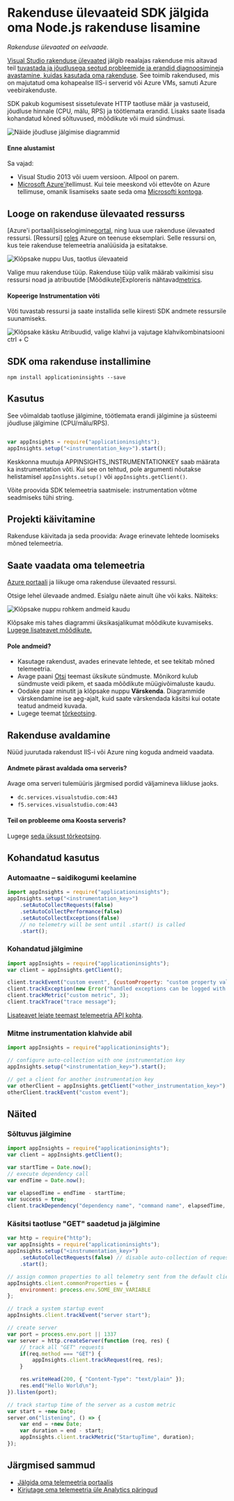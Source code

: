 <properties
    pageTitle="Rakenduse ülevaateid SDK jälgida oma Node.js rakenduse lisamine | Microsoft Azure'i"
    description="Kasutus-ja kättesaadavus ja teie asutusesisese või Microsoft Azure'i veebirakenduse rakenduse ülevaated analüüsida."
    services="application-insights"
    documentationCenter=""
    authors="alancameronwills"
    manager="douge"/>

<tags
    ms.service="application-insights"
    ms.workload="tbd"
    ms.tgt_pltfrm="ibiza"
    ms.devlang="na"
    ms.topic="get-started-article"
    ms.date="08/30/2016"
    ms.author="awills"/>


# <a name="add-application-insights-sdk-to-monitor-your-nodejs-app"></a>Rakenduse ülevaateid SDK jälgida oma Node.js rakenduse lisamine

*Rakenduse ülevaated on eelvaade.*

[Visual Studio rakenduse ülevaated](app-insights-overview.md) jälgib reaalajas rakenduse mis aitavad teil [tuvastada ja jõudlusega seotud probleemide ja erandid diagnoosimine](app-insights-detect-triage-diagnose.md)ja [avastamine, kuidas kasutada oma rakenduse](app-insights-overview-usage.md). See toimib rakendused, mis on majutatud oma kohapealse IIS-i serverid või Azure VMs, samuti Azure veebirakenduste.



SDK pakub kogumisest sissetulevate HTTP taotluse määr ja vastuseid, jõudluse hinnale (CPU, mälu, RPS) ja töötlemata erandid. Lisaks saate lisada kohandatud kõned sõltuvused, mõõdikute või muid sündmusi.

![Näide jõudluse jälgimise diagrammid](./media/app-insights-nodejs/10-perf.png)


#### <a name="before-you-start"></a>Enne alustamist

Sa vajad:

* Visual Studio 2013 või uuem versioon. Allpool on parem.
* [Microsoft Azure'i](http://azure.com)tellimust. Kui teie meeskond või ettevõte on Azure tellimuse, omanik lisamiseks saate seda oma [Microsofti kontoga](http://live.com).

## <a name="add"></a>Looge on rakenduse ülevaated ressurss

[Azure'i portaali]sisselogimine[portal], ning luua uue rakenduse ülevaated ressursi. [Ressursi] [ roles] Azure on teenuse eksemplari. Selle ressursi on, kus teie rakenduse telemeetria analüüsida ja esitatakse.

![Klõpsake nuppu Uus, taotlus ülevaateid](./media/app-insights-nodejs/01-new-asp.png)

Valige muu rakenduse tüüp. Rakenduse tüüp valik määrab vaikimisi sisu ressursi noad ja atribuutide [Mõõdikute]Exploreris nähtavad[metrics].

#### <a name="copy-the-instrumentation-key"></a>Kopeerige Instrumentation võti

Võti tuvastab ressursi ja saate installida selle kiiresti SDK andmete ressursile suunamiseks.

![Klõpsake käsku Atribuudid, valige klahvi ja vajutage klahvikombinatsiooni ctrl + C](./media/app-insights-nodejs/02-props-asp.png)


## <a name="sdk"></a>SDK oma rakenduse installimine

```
npm install applicationinsights --save
```

## <a name="usage"></a>Kasutus

See võimaldab taotluse jälgimine, töötlemata erandi jälgimine ja süsteemi jõudluse jälgimine (CPU/mälu/RPS).

```javascript

var appInsights = require("applicationinsights");
appInsights.setup("<instrumentation_key>").start();
```

Keskkonna muutuja APPINSIGHTS_INSTRUMENTATIONKEY saab määrata ka instrumentation võti. Kui see on tehtud, pole argumenti nõutakse helistamisel `appInsights.setup()` või `appInsights.getClient()`.

Võite proovida SDK telemeetria saatmisele: instrumentation võtme seadmiseks tühi string.


## <a name="run"></a>Projekti käivitamine

Rakenduse käivitada ja seda proovida: Avage erinevate lehtede loomiseks mõned telemeetria.


## <a name="monitor"></a>Saate vaadata oma telemeetria

[Azure portaali](https://portal.azure.com) ja liikuge oma rakenduse ülevaated ressursi.


Otsige lehel ülevaade andmed. Esialgu näete ainult ühe või kaks. Näiteks:

![Klõpsake nuppu rohkem andmeid kaudu](./media/app-insights-nodejs/12-first-perf.png)

Klõpsake mis tahes diagrammi üksikasjalikumat mõõdikute kuvamiseks. [Lugege lisateavet mõõdikute.][perf]

#### <a name="no-data"></a>Pole andmeid?

* Kasutage rakendust, avades erinevate lehtede, et see tekitab mõned telemeetria.
* Avage paani [Otsi](app-insights-diagnostic-search.md) teemast üksikute sündmuste. Mõnikord kulub sündmuste veidi pikem, et saada mõõdikute müügivõimaluste kaudu.
* Oodake paar minutit ja klõpsake nuppu **Värskenda**. Diagrammide värskendamine ise aeg-ajalt, kuid saate värskendada käsitsi kui ootate teatud andmeid kuvada.
* Lugege teemat [tõrkeotsing][qna].

## <a name="publish-your-app"></a>Rakenduse avaldamine

Nüüd juurutada rakendust IIS-i või Azure ning koguda andmeid vaadata.


#### <a name="no-data-after-you-publish-to-your-server"></a>Andmete pärast avaldada oma serveris?

Avage oma serveri tulemüüris järgmised pordid väljamineva liikluse jaoks.

+ `dc.services.visualstudio.com:443`
+ `f5.services.visualstudio.com:443`


#### <a name="trouble-on-your-build-server"></a>Teil on probleeme oma Koosta serveris?

Lugege [seda üksust tõrkeotsing](app-insights-asp-net-troubleshoot-no-data.md#NuGetBuild).



## <a name="customized-usage"></a>Kohandatud kasutus 

### <a name="disabling-auto-collection"></a>Automaatne – saidikogumi keelamine

```javascript
import appInsights = require("applicationinsights");
appInsights.setup("<instrumentation_key>")
    .setAutoCollectRequests(false)
    .setAutoCollectPerformance(false)
    .setAutoCollectExceptions(false)
    // no telemetry will be sent until .start() is called
    .start();
```

### <a name="custom-monitoring"></a>Kohandatud jälgimine

```javascript
import appInsights = require("applicationinsights");
var client = appInsights.getClient();

client.trackEvent("custom event", {customProperty: "custom property value"});
client.trackException(new Error("handled exceptions can be logged with this method"));
client.trackMetric("custom metric", 3);
client.trackTrace("trace message");
```

[Lisateavet leiate teemast telemeetria API kohta](app-insights-api-custom-events-metrics.md).

### <a name="using-multiple-instrumentation-keys"></a>Mitme instrumentation klahvide abil

```javascript
import appInsights = require("applicationinsights");

// configure auto-collection with one instrumentation key
appInsights.setup("<instrumentation_key>").start();

// get a client for another instrumentation key
var otherClient = appInsights.getClient("<other_instrumentation_key>");
otherClient.trackEvent("custom event");
```

## <a name="examples"></a>Näited

### <a name="tracking-dependency"></a>Sõltuvus jälgimine

```javascript
import appInsights = require("applicationinsights");
var client = appInsights.getClient();

var startTime = Date.now();
// execute dependency call
var endTime = Date.now();

var elapsedTime = endTime - startTime;
var success = true;
client.trackDependency("dependency name", "command name", elapsedTime, success);
```



### <a name="manual-request-tracking-of-all-get-requests"></a>Käsitsi taotluse "GET" saadetud ja jälgimine

```javascript
var http = require("http");
var appInsights = require("applicationinsights");
appInsights.setup("<instrumentation_key>")
    .setAutoCollectRequests(false) // disable auto-collection of requests for this example
    .start();

// assign common properties to all telemetry sent from the default client
appInsights.client.commonProperties = {
    environment: process.env.SOME_ENV_VARIABLE
};

// track a system startup event
appInsights.client.trackEvent("server start");

// create server
var port = process.env.port || 1337
var server = http.createServer(function (req, res) {
    // track all "GET" requests
    if(req.method === "GET") {
        appInsights.client.trackRequest(req, res);
    }

    res.writeHead(200, { "Content-Type": "text/plain" });
    res.end("Hello World\n");
}).listen(port);

// track startup time of the server as a custom metric
var start = +new Date;
server.on("listening", () => {
    var end = +new Date;
    var duration = end - start;
    appInsights.client.trackMetric("StartupTime", duration);
});
```

## <a name="next-steps"></a>Järgmised sammud

* [Jälgida oma telemeetria portaalis](app-insights-dashboards.md)
* [Kirjutage oma telemeetria üle Analytics päringud](app-insights-analytics-tour.md)



<!--Link references-->

[knowUsers]: app-insights-overview-usage.md
[metrics]: app-insights-metrics-explorer.md
[perf]: app-insights-web-monitor-performance.md
[portal]: http://portal.azure.com/
[qna]: app-insights-troubleshoot-faq.md
[roles]: app-insights-resources-roles-access-control.md
